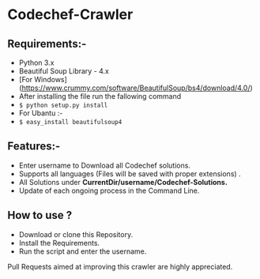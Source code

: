# Codechef-Crawler
## Requirements:-
- Python 3.x
- Beautiful Soup Library - 4.x
- [For Windows] (https://www.crummy.com/software/BeautifulSoup/bs4/download/4.0/)
- After installing the file run the fallowing command
- `$ python setup.py install`
- For Ubantu :-
- `$ easy_install beautifulsoup4`

## Features:-
- Enter username to Download all Codechef solutions.
- Supports all languages (Files will be saved with proper extensions) .
- All Solutions under **CurrentDir/username/Codechef-Solutions.**
- Update of each ongoing process in the Command Line.

## How to use ?

- Download or clone this Repository.
- Install the Requirements.
- Run the script and enter the username.

Pull Requests aimed at improving this crawler are highly appreciated.
